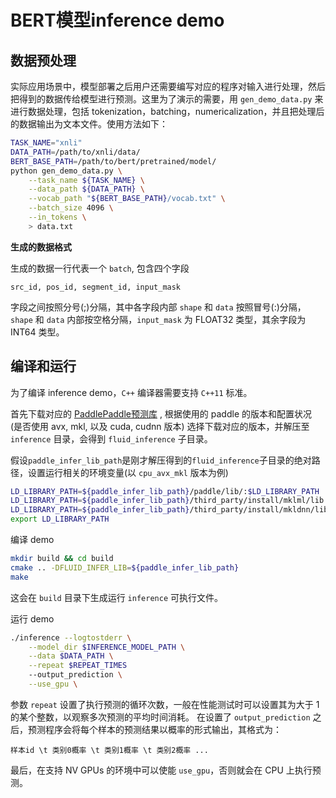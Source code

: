 # BERT模型inference demo

## 数据预处理
实际应用场景中，模型部署之后用户还需要编写对应的程序对输入进行处理，然后把得到的数据传给模型进行预测。这里为了演示的需要，用 `gen_demo_data.py` 来进行数据处理，包括 tokenization，batching，numericalization，并且把处理后的数据输出为文本文件。使用方法如下：

``` bash
TASK_NAME="xnli"
DATA_PATH=/path/to/xnli/data/
BERT_BASE_PATH=/path/to/bert/pretrained/model/
python gen_demo_data.py \
    --task_name ${TASK_NAME} \
    --data_path ${DATA_PATH} \
    --vocab_path "${BERT_BASE_PATH}/vocab.txt" \
    --batch_size 4096 \
    --in_tokens \
    > data.txt
```

**生成的数据格式**

生成的数据一行代表一个 `batch`, 包含四个字段

```text
src_id, pos_id, segment_id, input_mask
```

字段之间按照分号(;)分隔，其中各字段内部 `shape` 和 `data` 按照冒号(:)分隔，`shape` 和 `data` 内部按空格分隔，`input_mask` 为 FLOAT32 类型，其余字段为 INT64 类型。

## 编译和运行

为了编译 inference demo，`C++` 编译器需要支持 `C++11` 标准。

首先下载对应的 [PaddlePaddle预测库](http://paddlepaddle.org/documentation/docs/zh/1.3/advanced_usage/deploy/inference/build_and_install_lib_cn.html) , 根据使用的 paddle 的版本和配置状况 (是否使用 avx, mkl, 以及 cuda, cudnn 版本) 选择下载对应的版本，并解压至 `inference` 目录，会得到 `fluid_inference` 子目录。

假设`paddle_infer_lib_path`是刚才解压得到的`fluid_inference`子目录的绝对路径，设置运行相关的环境变量(以 `cpu_avx_mkl` 版本为例)

``` bash
LD_LIBRARY_PATH=${paddle_infer_lib_path}/paddle/lib/:$LD_LIBRARY_PATH
LD_LIBRARY_PATH=${paddle_infer_lib_path}/third_party/install/mklml/lib:$LD_LIBRARY_PATH
LD_LIBRARY_PATH=${paddle_infer_lib_path}/third_party/install/mkldnn/lib:$LD_LIBRARY_PATH
export LD_LIBRARY_PATH
```

编译 demo

``` bash
mkdir build && cd build
cmake .. -DFLUID_INFER_LIB=${paddle_infer_lib_path}
make
```

这会在 `build` 目录下生成运行 `inference` 可执行文件。

运行 demo

```bash
./inference --logtostderr \
    --model_dir $INFERENCE_MODEL_PATH \
    --data $DATA_PATH \
    --repeat $REPEAT_TIMES
    --output_prediction \
    --use_gpu \
```

参数 `repeat` 设置了执行预测的循环次数，一般在性能测试时可以设置其为大于 1 的某个整数，以观察多次预测的平均时间消耗。 在设置了 `output_prediction` 之后，预测程序会将每个样本的预测结果以概率的形式输出，其格式为：

```
样本id \t 类别0概率 \t 类别1概率 \t 类别2概率 ...
```

最后，在支持 NV GPUs 的环境中可以使能 `use_gpu`，否则就会在 CPU 上执行预测。
